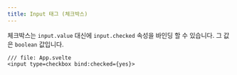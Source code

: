 ```yaml
---
title: Input 태그 (체크박스)
---
```


체크박스는 `input.value` 대신에 `input.checked` 속성을 바인딩 할 수 있습니다. 그 값은 `boolean` 값입니다.



```svelte
/// file: App.svelte
<input type=checkbox bind:checked={yes}>
```
